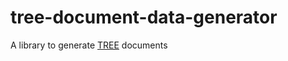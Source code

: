 # tree-document-data-generator

A library to generate [TREE](https://treecg.github.io/specification/) documents